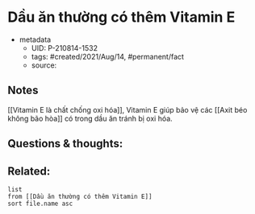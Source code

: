 ---
---

# Dầu ăn thường có thêm Vitamin E

- metadata
	- UID: P-210814-1532
	- tags: #created/2021/Aug/14, #permanent/fact 
	- source: 

## Notes
[[Vitamin E là chất chống oxi hóa]], Vitamin E giúp bảo vệ các [[Axit béo không bão hòa]] có trong dầu ăn tránh bị oxi hóa.

## Questions & thoughts:

## Related:
```dataview
list
from [[Dầu ăn thường có thêm Vitamin E]]
sort file.name asc
```
